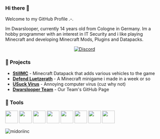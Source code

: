 ### Hi there 👋

Welcome to my GitHub Profile .-.

Im Dwarslooper, currently 14 years old from Cologne in Germany. Im a hobby programmer with an interest in IT Security and i like playing Minecraft and developing Minecraft Mods, Plugins and Datapacks.

<div align="center">
    <a href="https://dwarslooper.com/discord"><img src="https://img.shields.io/discord/687682739297845269?logo=discord&style=for-the-badge" alt="Discord"/></a>
</div>

### 🚧 Projects
 - [**StillMC**](https://github.com/Dwarslooper/STILL_MC-Ressources) - Minecraft Datapack that adds various vehicles to the game
 - [**Defend Luetzerath**](https://github.com/Dwarslooper/Defend-Luetzerath) - A Minecraft minigame i made in a week or so
 - [**USuck Virus**](https://github.com/Dwarslooper/usuck-Virus-V2/) - Annoying computer virus (cuz why not)
 - [**Dwarslooper Team**](https://github.com/Dwarslooper-Team) - Our Team's GitHub Page

### 🔧 Tools
<div>
  <img height="40" src="https://cdn.jsdelivr.net/gh/devicons/devicon/icons/java/java-original.svg" />
  <img height="40" src="https://resources.jetbrains.com/storage/products/company/brand/logos/IntelliJ_IDEA_icon.svg" />
  <img height="40" src="https://cdn.jsdelivr.net/gh/devicons/devicon/icons/go/go-original.svg" />
  <img height="40" src="https://resources.jetbrains.com/storage/products/company/brand/logos/GoLand_icon.svg" />
  <img height="40" src="https://resources.jetbrains.com/storage/products/company/brand/logos/WebStorm_icon.svg" />
  <img height="40" src="https://cdn.jsdelivr.net/gh/devicons/devicon/icons/git/git-original.svg" />
  <img height="40" src="https://cdn.jsdelivr.net/gh/devicons/devicon/icons/gradle/gradle-plain.svg" />
  <img height="40" src="https://cdn.jsdelivr.net/gh/devicons/devicon/icons/docker/docker-original.svg" />
</div>

<p align="left">
  <img src="https://github-readme-stats.vercel.app/api?username=midoriinc&show_icons=true" alt="midoriinc" /> 

</p>

<!--
**Dwarslooper/Dwarslooper** is a ✨ _special_ ✨ repository because its `README.md` (this file) appears on your GitHub profile.

Here are some ideas to get you started:

- 🔭 I’m currently working on ...
- 🌱 I’m currently learning ...
- 👯 I’m looking to collaborate on ...
- 🤔 I’m looking for help with ...
- 💬 Ask me about ...
- 📫 How to reach me: ...
- 😄 Pronouns: ...
- ⚡ Fun fact: ...
-->

